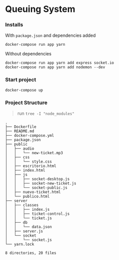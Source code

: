 # Queuing System

### Installs

With `package.json` and dependencies added
```shell
docker-compose run app yarn
```

Without dependencies
```shell
docker-compose run app yarn add express socket.io
docker-compose run app yarn add nodemon --dev
```

### Start project

```shell
docker-compose up
```

### Project Structure

> run `tree -I "node_modules"`
```shell
.
├── Dockerfile
├── README.md
├── docker-compose.yml
├── package.json
├── public
│   ├── audio
│   │   └── new-ticket.mp3
│   ├── css
│   │   └── style.css
│   ├── escritorio.html
│   ├── index.html
│   ├── js
│   │   ├── socket-desktop.js
│   │   ├── socket-new-ticket.js
│   │   └── socket-public.js
│   ├── nuevo-ticket.html
│   └── publico.html
├── server
│   ├── classes
│   │   ├── index.js
│   │   ├── ticket-control.js
│   │   └── ticket.js
│   ├── db
│   │   └── data.json
│   ├── server.js
│   └── socket
│       └── socket.js
└── yarn.lock

8 directories, 20 files
```

